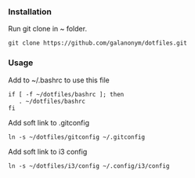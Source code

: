 ### Installation
Run git clone in ~ folder.
    
    git clone https://github.com/galanonym/dotfiles.git

### Usage
Add to ~/.bashrc to use this file

    if [ -f ~/dotfiles/bashrc ]; then
       . ~/dotfiles/bashrc
    fi

Add soft link to .gitconfig

    ln -s ~/dotfiles/gitconfig ~/.gitconfig

Add soft link to i3 config
    
    ln -s ~/dotfiles/i3/config ~/.config/i3/config
